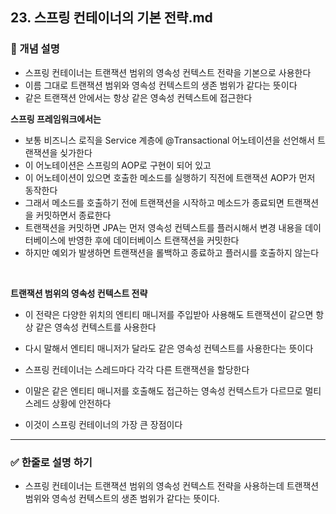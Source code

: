 ## 23. 스프링 컨테이너의 기본 전략.md

### 🧠 개념 설명
- 스프링 컨테이너는 트랜잭션 범위의 영속성 컨텍스트 전략을 기본으로 사용한다
- 이름 그대로 트랜잭션 범위와 영속성 컨텍스트의 생존 범위가 같다는 뜻이다
- 같은 트랜잭션 안에서는 항상 같은 영속성 컨텍스트에 접근한다

**스프링 프레임워크에서는**
- 보통 비즈니스 로직을 Service 계층에 @Transactional 어노테이션을 선언해서 트랜잭션을 싲가한다
- 이 어노테이션은 스프링의 AOP로 구현이 되어 있고
- 이 어노테이션이 있으면 호출한 메소드를 실행하기 직전에 트랜잭션 AOP가 먼저 동작한다
- 그래서 메소드를 호출하기 전에 트랜잭션을 시작하고 메소드가 종료되면 트랜잭션을 커밋하면서 종료한다
- 트랜잭션을 커밋하면 JPA는 먼저 영속성 컨텍스트를 플러시해서 변경 내용을 데이터베이스에 반영한 후에 데이터베이스 트랜잭션을 커밋한다
- 하지만 예외가 발생하면 트랜잭션을 롤백하고 종료하고 플러시를 호출하지 않는다

<br/>

**트랜잭션 범위의 영속성 컨텍스트 전략**
- 이 전략은 다양한 위치의 엔티티 매니저를 주입받아 사용해도 트랜잭션이 같으면 항상 같은 영속성 컨텍스트를 사용한다
- 다시 말해서 엔티티 매니저가 달라도 같은 영속성 컨텍스트를 사용한다는 뜻이다

- 스프링 컨테이너는 스레드마다 각각 다른 트랜잭션을 할당한다
- 이말은 같은 엔티티 매니저를 호출해도 접근하는 영속성 컨텍스트가 다르므로 멀티 스레드 상황에 안전하다
- 이것이 스프링 컨테이너의 가장 큰 장점이다


---
### ✅ 한줄로 설명 하기
- 스프링 컨테이너는 트랜잭션 범위의 영속성 컨텍스트 전략을 사용하는데 트랜잭션 범위와 영속성 컨텍스트의 생존 범위가 같다는 뜻이다.
